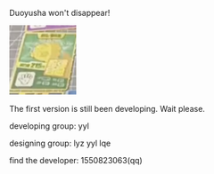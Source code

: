 Duoyusha won't disappear!

<img width="120" alt="peach" src="https://github.com/Zelda110/Killers-of-the-10th-Class/blob/main/resource/peach.png">

The first version is still been developing. Wait please.

developing group: yyl

designing group: lyz yyl lqe

find the developer: 1550823063(qq)
